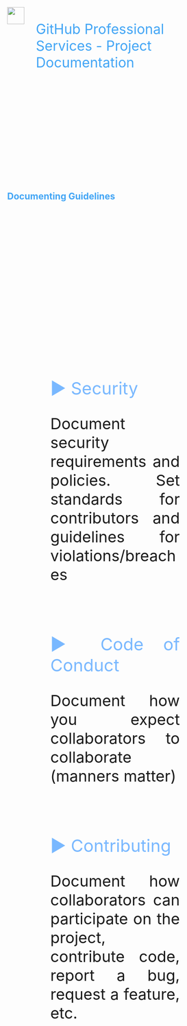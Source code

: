 <div style="height:10vh; display: flex; font-size: 32px; color: #42A5F5; text-align: left; border: 0px dashed blue;">
<img height="40px" src="images/octo-white.png">&nbsp;&nbsp;&nbsp;<p>GitHub Professional Services - Project Documentation</p>
</div>
<div style="height:10vh; color: #42A5F5; border: 0px dashed blue;">
<h2>Documenting Guidelines</h2>
</div>
<div style="height:80vh; ; border: 0px dashed blue;">

<div style="font-size: 36px; text-align: justify; width: 60%; margin: 0% 20% 0% 20%;">

<span style='font-size:40px; padding: 0px 20px 0px 0px; color: #79b8ff;'>&#9654; Security</span>

  Document security requirements and policies. Set standards for contributors and guidelines for violations/breaches

<br>

<span style='font-size:40px; padding: 0px 20px 0px 0px; color: #79b8ff;'>&#9654; Code of Conduct</span>

  Document how you expect collaborators to collaborate (manners matter)

<br>

<span style='font-size:40px; padding: 0px 20px 0px 0px; color: #79b8ff;'>&#9654; Contributing</span>

  Document how collaborators can participate on the project, contribute code, report a bug, request a feature, etc.

</div>

</div>

<div style="height:10vh; font-size: 36px; color: #42A5F5; text-align: center; border: 0px dashed blue;">
Let's continue ...
<span style='font-size:50px;'>&#128073;</span>
</div>
<!-- Add some speaker notes -->
Note: Undocumented code can be very difficult to understand, if its your own or from others.
